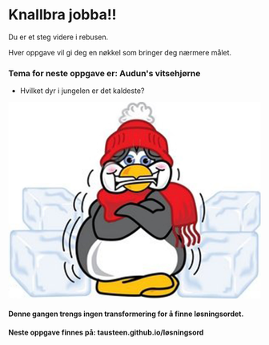 # Knallbra jobba!!

Du er et steg videre i rebusen.

Hver oppgave vil gi deg en nøkkel som bringer deg nærmere målet.

### Tema for neste oppgave er: Audun's vitsehjørne

- Hvilket dyr i jungelen er det kaldeste?

![img](cold.jpg)

#### Denne gangen trengs ingen transformering for å finne løsningsordet.

#### Neste oppgave finnes på: tausteen.github.io/løsningsord
